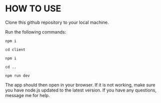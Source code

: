 # HOW TO USE

Clone this github repository to your local machine.

Run the following commands:

`npm i`

`cd client`

`npm i`

`cd ..`

`npm run dev`

The app should then open in your browser. If it is not working, make sure you have node.js updated to the latest version. If you have any questions, message me for help.